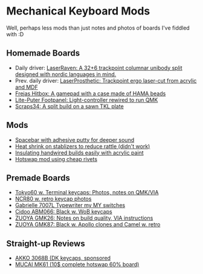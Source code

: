 # Mechanical Keyboard Mods

Well, perhaps less mods than just notes and photos of boards I've fiddled with :D

## Homemade Boards
- Daily driver: [LaserRaven: A 32+6 trackpoint columnar unibody split designed with nordic languages in mind.](homemade/laserprosthetic/README.md)
- Prev. daily driver: [LaserProsthetic: Trackpoint ergo laser-cut from acrylic and MDF](homemade/laserprosthetic/README.md)
- [Frejas Hitbox: A gamepad with a case made of HAMA beads](homemade/frejas/README.md)
- [Lite-Puter Footpanel: Light-controller rewired to run QMK](homemade/liteputer/README.md)
- [Scraps34: A split build on a sawn TKL plate](homemade/scraps34/README.md)

## Mods
- [Spacebar with adhesive putty for deeper sound](mods/spacebar_with_adhesive_putty/README.md)
- [Heat shrink on stablizers to reduce rattle (didn't work)](mods/heat_shrink_on_stablizers/README.md)
- [Insulating handwired builds easily with acrylic paint](mods/acrylic_paint_as_insulator/README.md)
- [Hotswap mod using cheap rivets](mods/rivet_hotswap/README.md)

## Premade Boards
- [Tokyo60 w. Terminal keycaps: Photos, notes on QMK/VIA](Tokyo60/README.md)
- [NCR80 w. retro keycap photos](premade/NCR80/README.md)
- [Gabrielle 7007L Typewriter my MY switches](premade/Gabrielle_7007L/README.md)
- [Cidoo ABM066: Black w. WoB keycaps](premade/Cidoo_ABM066/README.md)
- [ZUOYA GMK26: Notes on build quality, VIA instructions](premade/Zuoya_GMK26/README.md)
- [ZUOYA GMK87: Black w. Apollo clones and Camel w. retro]([premade/Zuoya_GMK87/README.md)

## Straight-up Reviews
- [AKKO 3068B (DK keycaps, sponsored](premade/AKKO_3068B/README.md)
- [MUCAI MK61 (10$ complete hotswap 60% board)](premade/MUCAI_MK61/README.md)